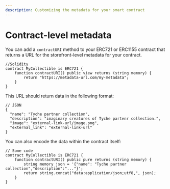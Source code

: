 ```yaml
---
description: Customizing the metadata for your smart contract
---
```


# Contract-level metadata

You can add a `contractURI` method to your ERC721 or ERC1155 contract that returns a URL for the storefront-level metadata for your contract.

```
//Solidity
contract MyCollectible is ERC721 {
    function contractURI() public view returns (string memory) {
        return "https://metadata-url.com/my-metadata";
    }
}
```

This URL should return data in the following format:

```
// JSON
{
  "name": "Tyche partner collection",
  "description": "imaginary creatures of Tyche partenr collection.",
  "image": "external-link-url/image.png",
  "external_link": "external-link-url"
}
```

You can also encode the data within the contract itself:

```
// Some code
contract MyCollectible is ERC721 {
    function contractURI() public pure returns (string memory) {
        string memory json = '{"name": "Tyche partner collection","description":"..."}';
        return string.concat("data:application/json;utf8,", json);
    }
}
```
